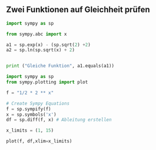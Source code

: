 ## Zwei Funktionen auf Gleichheit prüfen
```python
import sympy as sp

from sympy.abc import x

a1 = sp.exp(x) - (sp.sqrt(2) +2)
a2 = sp.ln(sp.sqrt(x) + 2)


print ("Gleiche Funktion", a1.equals(a1))
```

```python
import sympy as sp
from sympy.plotting import plot

f = "1/2 * 2 ** x"

# Create Sympy Equations
f = sp.sympify(f)
x = sp.symbols('x')
df = sp.diff(f, x) # Ableitung erstellen

x_limits = (1, 15)

plot(f, df,xlim=x_limits)
```
